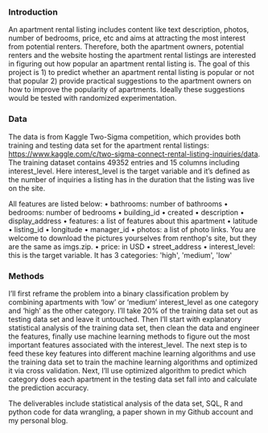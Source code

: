### Introduction

An apartment rental listing includes content like text description, photos, number of bedrooms, price, etc and aims at attracting the most interest from potential renters. Therefore, both the apartment owners, potential renters and the website hosting the apartment rental listings are interested in figuring out how popular an apartment rental listing is. The goal of this project is 1) to predict whether an apartment rental listing is popular or not that popular 2) provide practical suggestions to the apartment owners on how to improve the popularity of apartments. Ideally these suggestions would be tested with randomized experimentation.

### Data
The data is from Kaggle Two-Sigma competition, which provides both training and testing data set for the apartment rental listings:
https://www.kaggle.com/c/two-sigma-connect-rental-listing-inquiries/data. 
The training dataset contains 49352 entries and 15 columns including interest_level. Here interest_level is the target variable and it’s 
defined as the number of inquiries a listing has in the duration that the listing was live on the site. 

All features are listed below:
•	bathrooms: number of bathrooms
•	bedrooms: number of bedrooms
•	building_id
•	created
•	description
•	display_address
•	features: a list of features about this apartment
•	latitude
•	listing_id
•	longitude
•	manager_id
•	photos: a list of photo links. You are welcome to download the pictures yourselves from renthop's site, but they are the same as imgs.zip. 
•	price: in USD
•	street_address
•	interest_level: this is the target variable. It has 3 categories: 'high', 'medium', 'low'

### Methods
I’ll first reframe the problem into a binary classification problem by combining apartments with ‘low’ or ‘medium’ interest_level as one 
category and ‘high’ as the other category. I’ll take 20% of the training data set out as testing data set and leave it untouched. Then I’ll start with explanatory statistical analysis of the training data set, then clean the data and engineer the features, finally use machine learning methods to figure out the most important features associated with the interest_level. The next step is to feed these key features into different machine learning algorithms and use the training data set to train the machine learning algorithms and optimized it via cross validation. Next, I’ll use optimized algorithm to predict which category does each apartment in the testing data set fall into and calculate the prediction accuracy.

The deliverables include statistical analysis of the data set, SQL, R and python code for data wrangling, a paper shown in my Github account and my personal blog.
